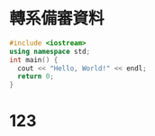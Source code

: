 # 轉系備審資料

```cpp
#include <iostream>
using namespace std;
int main() {
  cout << "Hello, World!" << endl;
  return 0;
}
```
# 123
